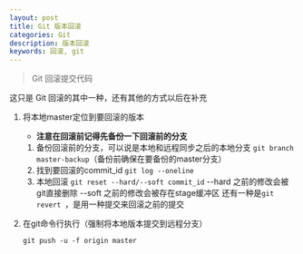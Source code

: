 ```yaml
---
layout: post
title: Git 版本回滚
categories: Git
description: 版本回滚
keywords: 回滚, git
---
```


> Git 回滚提交代码

这只是 Git 回滚的其中一种，还有其他的方式以后在补充

1. 将本地master定位到要回滚的版本

   - **注意在回滚前记得先备份一下回滚前的分支**

   1. 备份回滚前的分支，可以说是本地和远程同步之后的本地分支
      `git branch master-backup`（备份前确保在要备份的master分支）
   2. 找到要回滚的commit_id
      `git log --oneline `
   3. 本地回滚
      `git reset --hard/--soft commit_id`
      --hard 之前的修改会被git直接删除
      --soft 之前的修改会被存在stage缓冲区
      还有一种是`git revert `，是用一种提交来回滚之前的提交


2. 在git命令行执行（强制将本地版本提交到远程分支）

   `git push -u -f origin master` 